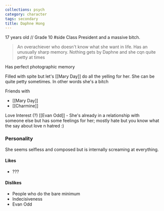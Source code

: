 ```yaml
---
collections: psych
category: character
tags: secondary
title: Daphne Hong
---
```


17 years old // Grade 10 #side
Class President and a massive bitch.

> An overachiever who doesn't know what she want in life. Has an unusually sharp memory. Nothing gets by Daphne and she cqn quite petty at times

Has perfect photographic memory

Filled with spite but let's [[Mary Day]] do all the yelling for her. She can be quite petty sometimes. In other words she's a bitch

Friends with
- [[Mary Day]]
- [[Charmine]]

Love Interest (?)
[[Evan Odd]] - She's already in a relationship with someone else but has some feelings for her; mostly hate but you know what the say about love n hatred :)
### Personality
She seems selfless and composed but is internally screaming at everything. 
#### Likes
- ???
#### Dislikes
- People who do the bare minimum
- Indecisiveness
- Evan Odd
